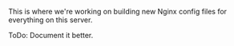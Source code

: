 This is where we're working on building new Nginx config files for everything on this server.

ToDo: Document it better.
